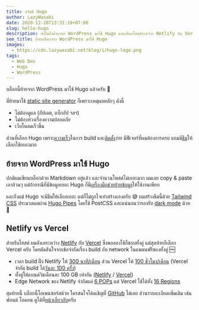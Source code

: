 ```yaml
---
title: สวัสดี Hugo
author: LazyWasabi
date: 2020-12-28T13:31:19+07:00
slug: hello-hugo
description: ทำไมถึงย้ายจาก WordPress มาใช้ Hugo และเลือกโฮสต์ระหว่าง Netlify กับ Vercel
seo_title: ย้ายบล็อกจาก WordPress มาใช้ Hugo
images:
  - https://cdn.lazywasabi.net/blog/i/hugo-logo.png
tags:
  - Web Dev
  - Hugo
  - WordPress
---
```


บล็อกนี้ย้ายจาก WordPress มาใช้ Hugo แล้วครับ 🎉

ที่ย้ายมาใช้ [static site generator](https://jamstack.org/generators/) ก็เพราะเหตุผลหลักๆ ดังนี้

- ไม่ต้องดูแล (อัปเดต, แบ็กอัป ฯลฯ)
- ไม่ต้องห่วงเรื่องความปลอดภัย
- เว็บโหลดเร็วขึ้น

ส่วนที่เลือก Hugo เพราะ[ความเร็ว](https://css-tricks.com/comparing-static-site-generator-build-times/)ในการ build และ[ติดตั้ง](https://gohugo.io/getting-started/installing/)ง่าย มีฟีเจอร์ที่ผมต้องการครบ แถมมี[ธีม](https://themes.gohugo.io)ให้เลือกใช้เยอะมาก

## ย้ายจาก WordPress มาใช้ Hugo

ปกติผมเขียนบล็อกด้วย Markdown อยู่แล้ว และจำนวนโพสต์ไม่เยอะมาก ผมเลย copy & paste เอาล้วนๆ แต่ถ้ากรณีที่มีข้อมูลเยอะ Hugo ก็มี[เครื่องมือช่วยย้ายข้อมูล](https://gohugo.io/tools/migrations/)ให้ใช้งานเพียบ

และถึงแม้ Hugo จะมีธีมให้เลือกเยอะ แต่ก็ไม่ถูกใจเท่าสร้างเองครับ 😅 ผมสร้างธีมนี้ด้วย [Tailwind CSS](https://tailwindcss.com) ประมวลผลผ่าน [Hugo Pipes](https://gohugo.io/hugo-pipes/introduction/) โดยใช้ PostCSS และแน่นอนว่ารองรับ [dark mode](/blog/website-dark-theme-prefers-color-scheme/) ด้วย 🌙

## Netlify vs Vercel

สำหรับโฮสต์ ผมลังเลระหว่าง [Netlify](https://www.netlify.com) กับ [Vercel](https://vercel.com) ซึ่งพอลองใช้ก็ชอบทั้งคู่ แต่สุดท้ายก็เลือก Vercel ครับ โดยตัดสินใจจากข้อจำกัดเรื่อง build กับ network ในแพลนฟรีของทั้งคู่ 🆓

- เวลา build ฝั่ง Netlify ให้ [300 นาที/เดือน](https://www.netlify.com/pricing/#features-build-minutes) ส่วน Vercel ให้ [100 ชั่วโมง/เดือน](https://vercel.com/docs/platform/fair-use-policy#typical-monthly-usage-guidelines) (Vercel จำกัด build ได้[วันละ 100 ครั้ง](https://vercel.com/docs/platform/limits#general-limits))
- ทั้งคู่ให้แบนด์วิธเดือนละ 100 GB เท่ากัน ([Netlify](https://www.netlify.com/pricing/#features-bandwidth) / [Vercel](https://vercel.com/docs/platform/fair-use-policy#typical-monthly-usage-guidelines))
- Edge Network ของ Netlify จำกัดแค่ [6 POPs](https://www.netlify.com/pricing/#high-performance-edge-points-of-presence) แต่ Vercel ใช้ได้ทั้ง [16 Regions](https://vercel.com/docs/edge-network/regions#routing)

สุดท้ายนี้ บล็อกนี้โอเพนซอร์สด้วย ใครสนใจโค้ดเชิญที่ [GitHub](https://github.com/lazywasabi/blog) ได้เลย ส่วนรายละเอียดเพิ่มเติม เช่น ฟอนต์ ไอคอน ดูได้ที่[หน้าเกี่ยวกับ](/about/#blog)ครับ
